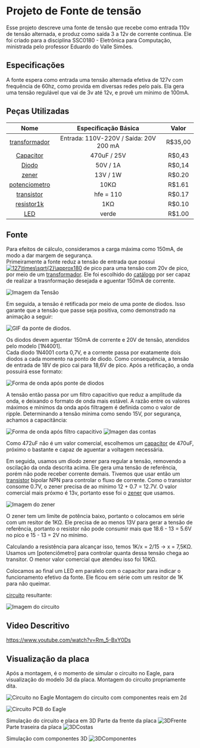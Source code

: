 # Projeto de Fonte de tensão
Esse projeto descreve uma fonte de tensão que recebe como entrada 110v de tensão alternada, e produz como saída 3 a 12v de corrente continua. Ele foi criado para a disciplina SSC0180 - Eletrônica para Computação, ministrada pelo professor Eduardo do Valle Simões.

## Especificações
 A fonte espera como entrada uma tensão alternada efetiva de 127v com frequência de 60hz, como provida em diversas redes pelo país. Ela gera uma tensão regulável que vai de 3v até 12v, e provê um mínimo de 100mA. 
 
## Peças Utilizadas

| Nome | Especificação Básica | Valor |
| :---: | :---: | :---: |
| [transformador] | Entrada: 110V-220V / Saída: 20V 200 mA | R$35,00 |
| [Capacitor] | 470uF / 25V | R$0,43 |
| [Diodo] | 50V / 1A | R$0,14 |
| [zener] | 13V / 1W | R$0.20 |
| [potenciometro] | 10KΩ | R$1.61 |
| [transistor] |  hfe = 110 | R$0.17 |
| [resistor1k] | 1KΩ | R$0.10 |
| [LED] | verde |  R$1.00 |

## Fonte
Para efeitos de cálculo, consideramos a carga máxima como 150mA, de modo a dar margem de segurança.  
Primeiramente a fonte reduz a tensão de entrada que possui <a href="https://www.codecogs.com/eqnedit.php?latex=\inline&space;\bg_white&space;127\times\sqrt{2}\approx180" target="_blank"><img src="https://latex.codecogs.com/png.latex?\inline&space;\bg_white&space;127\times\sqrt{2}\approx180" title="127\times\sqrt{2}\approx180" /></a> de pico para uma tensão com 20v de pico, por meio de um [transformador]. Ele foi escolhido do [catálogo](http://www.transformadoreslider.com.br/catalogo/catalogo.pdf) por ser capaz de realizar a trasnformação desejada e aguentar 150mA de corrente.

![Imagem da Tensão](https://raw.githubusercontent.com/joao-vta/SSC180-fonte/main/imagens/tensaoAlternada127v.png)

Em seguida, a tensão é retificada por meio de uma ponte de diodos. Isso garante que a tensão que passe seja positiva, como demonstrado na animação a seguir: 

![GIF da ponte de diodos](https://i.pinimg.com/originals/b0/fe/d2/b0fed20dce97fc8b666fffbb4843afae.gif). 

Os diodos devem aguentar 150mA de corrente e 20V de tensão, atendidos pelo modelo [1N4001].  
Cada diodo 1N4001 corta 0,7V, e a corrente passa por exatamente dois diodos a cada momento na ponto de diodo. Como consequência, a tensão de entrada de 18V de pico cai para 18,6V de pico. Após a retificação, a onda possuirá esse formato:

![Forma de onda após ponte de diodos](https://raw.githubusercontent.com/joao-vta/SSC180-fonte/main/imagens/cmpletaRetificada.png)

A tensão então passa por um filtro capacitivo que reduz a amplitude da onda, e deixando o formato de onda mais estável. A razão entre os valores máximos e mínimos da onda após filtragem é definida como o valor de ripple.
Determinando a tensão mínima como sendo 15V, por segurança, achamos a capacitância:

![Forma de onda após filtro capacitivo](https://raw.githubusercontent.com/joao-vta/SSC180-fonte/main/imagens/ripple.png) ![Imagen das contas](https://raw.githubusercontent.com/joao-vta/SSC180-fonte/main/imagens/contasExp.png)

Como 472uF não é um valor comercial, escolhemos um [capacitor] de 470uF, próximo o bastante e capaz de aguentar a voltagem necessária.

Em seguida, usamos um diodo zener para regular a tensão, removendo a oscilação da onda descrita acima. Ele gera uma tensão de referência, porém não pode receber corrente demais. Tivemos que usar então um [transistor] bipolar NPN para controlar o fluxo de corrente. Como o transistor consome 0.7V, o zener precisa de ao mínimo 12 + 0.7 = 12.7V. O valor comercial mais próxmo é 13v, portanto esse foi o [zener] que usamos.

![Imagem do zener](https://raw.githubusercontent.com/joao-vta/SSC180-fonte/main/imagens/zener.png)

O zener tem um limite de potência baixo, portanto o colocamos em série com um resitor de 1KΩ. Ele precisa de ao menos 13V para gerar a tensão de referência, portanto o resistor não pode consumir mais que 18.6 - 13 = 5.6V no pico e 15 - 13 = 2V no mínimo.

Calculando a resistência para alcançar isso, temos 1K/x = 2/15 -> x = 7,5KΩ. Usamos um [potenciômetro] para controlar quanta dessa tensão chega ao transitor. O menor valor comercial que atendeu isso foi 10KΩ.

Colocamos ao final um LED em paralelo com o capacitor para indicar o funcionamento efetivo da fonte. Ele ficou em série com um resitor de 1K para não queimar.

[circuito] resultante:

![Imagem do circuito](https://raw.githubusercontent.com/joao-vta/SSC180-fonte/main/imagens/circuito.png)


## Video Descritivo

https://www.youtube.com/watch?v=Rm_5-BxY0Ds

[circuito]: http://falstad.com/circuit/circuitjs.html?ctz=CQAgjCAMB0l3BWcA2aAOMB2ALGXyEw1sESQFJyRsBmcgUwFowwAoAdxEezRAE5kKfoMgcuPEACZJ2IdNmiAKnJkhksgVGpRoYSHy4wwFTDTDJMySJlKZjSGPBYE+aGQXV8ExOjD7+xdWFwbA0RVgA3cV55aODKCCtwNEpUnQQxTXNKTUkEcM5c-KlVPILwPkkUBMr4wNlYvAbVUQBjErCOqWLU2DhsTGToSRo7EZo0Gkk+IklBx0g2TjmqzSmc8IATYOyQzqrN+gAzAEMAVwAbABdWbaykpq6D4-Pr272usFrd59PLm+2jyy3ySv1eN04626ggmDR6rAATiAoWtJAkkgl4KwaLIAF70AB29ARzDoEDA0DstAQkgwlQw8EkTHmUj68HZHOI4DJrFxyLR0P56MoVXxRJJYBorCu1HM1WoKXlCS4WGgAnypimKUqyAsOjmTT4lim3kgozlaMohz+b04PASoQVGygYntwVhdTtirKQsFoiRbqwgjdPsoKVdct22DgFSqokhXN2UN28aexRWfrEUJ9GdDYi+q0EsU0qeLRcwhZdSIzuQrSvAWPMVQzPzrOZA1vBjAu9EBWl6iyzArWXJLrCwsg9PujwvADfg6RAACV6ABnACWq6uJwJrXorAA9iU1ApqPoDAs4JZpjQ+CQzHkdOyjR5HyLj1KgA

## Visualização da placa

Após a montagem, é o momento de simular o circuito no Eagle, para visualização do modelo 3d da placa.
Montagem do circuito propriamente dita.

![Circuito no Eagle](https://github.com/joao-vta/SSC180-fonte/blob/351349429a73387252af06738ec40d6fc681eb72/imagens/eagleCircuit.png)
Montagem do circuito com componentes reais em 2d

![Circuito PCB do Eagle](https://github.com/joao-vta/SSC180-fonte/blob/351349429a73387252af06738ec40d6fc681eb72/imagens/pcbModel.png)

Simulação do circuito e placa em 3D
Parte da frente da placa
![3DFrente](https://github.com/joao-vta/SSC180-fonte/blob/351349429a73387252af06738ec40d6fc681eb72/imagens/3dFrente.png)
Parte traseira da placa
![3DCostas](https://github.com/joao-vta/SSC180-fonte/blob/351349429a73387252af06738ec40d6fc681eb72/imagens/3dCostas.png)


Simulação com componentes 3D
![3DComponentes](https://github.com/joao-vta/SSC180-fonte/blob/351349429a73387252af06738ec40d6fc681eb72/imagens/3dComponentes.png)

[LED]: https://lista.mercadolivre.com.br/led-verde-5mm
[resistor1k]: https://www.baudaeletronica.com.br/resistor-1k-5-1-4w.html
[transistor]: https://www.baudaeletronica.com.br/transistor-npn-bc548.html
[potenciometro]: https://www.baudaeletronica.com.br/potenciometro-linear-de-10k-10000.html
[zener]: https://www.baudaeletronica.com.br/diodo-zener-1n4743-13v-1w.html
[transformador]: https://produto.mercadolivre.com.br/MLB-1337849996-transformador-terminais-110v220v-saida-20v-20v-200ma-_JM#position=7&search_layout=stack&type=item&tracking_id=9352b21c-9685-440a-ba31-5a1ffce72d90
[diodo]: https://www.baudaeletronica.com.br/diodo-1n4001.html
[capacitor]: https://www.baudaeletronica.com.br/capacitor-eletrolitico-470uf-25v.html
[LED]: https://produto.mercadolivre.com.br/MLB-1800876382-led-verde-difuso-5mm-50-unidades-eletrnica-arduino-_JM?searchVariation=76603521533#searchVariation=76603521533&position=4&search_layout=grid&type=item&tracking_id=8625509a-484e-4233-9323-3cc655db2cc2
